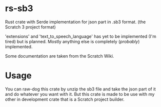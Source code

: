 # rs-sb3

Rust crate with Serde implementation for json part in .sb3 format. (the Scratch 3 project format)

'extensions' and 'text_to_speech_language' has yet to be implemented (I'm tired) but is planned.
Mostly anything else is completely (*probably*) implemented.

Some documentation are taken from the Scratch Wiki.

# Usage
You can raw-dog this crate by unzip the sb3 file and take the json part of it and do whatever you want with it.
But this crate is made to be use with my other in development crate that is a Scratch project builder.
